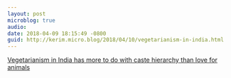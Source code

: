 ```yaml
---
layout: post
microblog: true
audio: 
date: 2018-04-09 18:15:49 -0800
guid: http://kerim.micro.blog/2018/04/10/vegetarianism-in-india.html
---
```

[Vegetarianism in India has more to do with caste hierarchy than love for animals](https://scroll.in/article/833178/vegetarianism-in-india-has-more-to-do-with-caste-hierarchy-than-love-for-animals)
